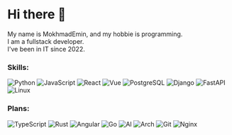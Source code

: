 # Hi there 👋
My name is MokhmadEmin, and my hobbie is programming.  
I am a fullstack developer.  
I've been in IT since 2022.
### Skills:
![Python](https://img.shields.io/badge/-Python-090909?style=for-the-badge&logo=python)
![JavaScript](https://img.shields.io/badge/-JavaScript-090909?style=for-the-badge&logo=JavaScript)
![React](https://img.shields.io/badge/-React-090909?style=for-the-badge&logo=react)
![Vue](https://img.shields.io/badge/-Vue-090909?style=for-the-badge&logo=vue.js)
![PostgreSQL](https://img.shields.io/badge/-PostgreSQL-090909?style=for-the-badge&logo=postgresql&logoColor=66b2ff)
![Django](https://img.shields.io/badge/-Django-090909?style=for-the-badge&logo=django)
![FastAPI](https://img.shields.io/badge/-FastAPI-090909?style=for-the-badge&logo=fastapi)
![Linux](https://img.shields.io/badge/-Linux-090909?style=for-the-badge&logo=linux)
### Plans:
![TypeScript](https://img.shields.io/badge/-TypeScript-090909?style=for-the-badge&logo=TypeScript)
![Rust](https://img.shields.io/badge/-Rust-090909?style=for-the-badge&logo=rust&logoColor=FF4500)
![Angular](https://img.shields.io/badge/-Angular-090909?style=for-the-badge&logo=angular&logoColor=FF0000)
![Go](https://img.shields.io/badge/-Go-090909?style=for-the-badge&logo=go)
![AI](https://img.shields.io/badge/-AI-090909?style=for-the-badge&logo=tensorflow)
![Arch](https://img.shields.io/badge/-Arch-090909?style=for-the-badge&logo=archlinux)
![Git](https://img.shields.io/badge/-Git-090909?style=for-the-badge&logo=git)
![Nginx](https://img.shields.io/badge/-Nginx-090909?style=for-the-badge&logo=nginx&logoColor=00FF00)
